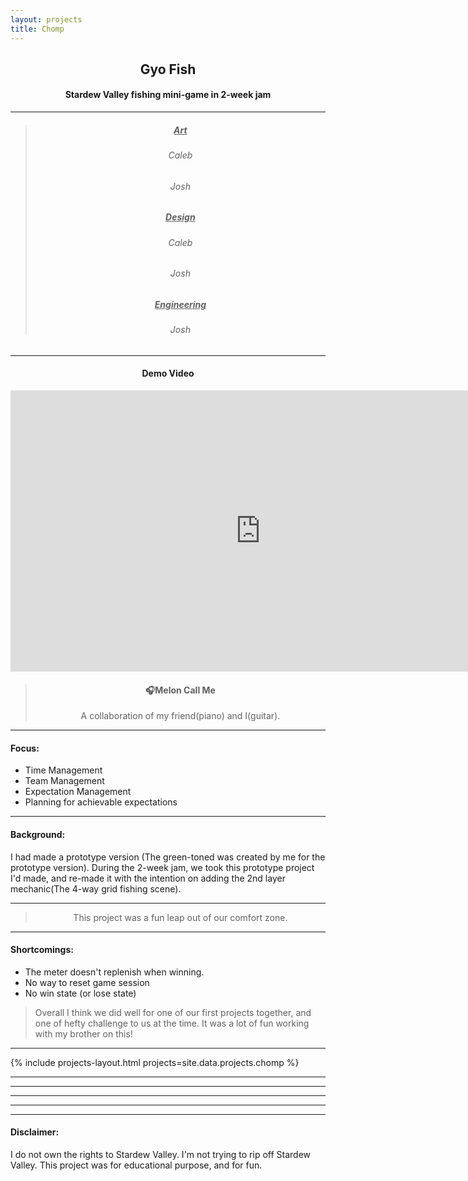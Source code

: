 ```yaml
---
layout: projects
title: Chomp
---
```



<h2><center>Gyo Fish</center></h2>
<h4>
    <center>
        Stardew Valley fishing mini-game in 2-week jam
    </center>
</h4>

<hr>
<blockquote>
<h5><center><u>Art</u></center></h5>
<h6><center><i>Caleb</i></center></h6>
<h6><center><i>Josh</i></center></h6>
<h5><center><u>Design</u></center></h5>
<h6><center><i>Caleb</i></center></h6>
<h6><center><i>Josh</i></center></h6>
<h5><center><u>Engineering</u></center></h5>
<h6><center><i>Josh</i></center></h6>
</blockquote>
<hr>
<h4><center>Demo Video</center></h4>
<div class="yt-video">
<center>
<iframe width="800" height="450" src="https://www.youtube.com/embed/fIADLUnKWA0?si=DV5msCV0-Xeq4_Iy" title="YouTube video player" frameborder="0" allow="accelerometer; autoplay; clipboard-write; encrypted-media; gyroscope; picture-in-picture; web-share" allowfullscreen></iframe></center>
</div>
<center><blockquote><h4>🎧Melon Call Me</h4>
<p>A collaboration of my friend(piano) and I(guitar).</p></blockquote></center>
<hr>
<h4>Focus:</h4>
<ul>
    <li>Time Management</li>
    <li>Team Management</li>
    <li>Expectation Management</li>
    <li>Planning for achievable expectations</li>
</ul>
<hr>
<h4>Background:</h4>
<p>I had made a prototype version (The green-toned was created by me for the prototype version). During the 2-week jam, we took this prototype project I'd made, and re-made it with the intention on adding the 2nd layer mechanic(The 4-way grid fishing scene).</p>
<hr>
<center><blockquote>This project was a fun leap out of our comfort zone.</blockquote></center>
<hr>
<h4>Shortcomings:</h4>
<ul>
    <li>The meter doesn't replenish when winning.</li>
    <li>No way to reset game session</li>
    <li>No win state (or lose state)</li>
</ul>
<blockquote>Overall I think we did well for one of our first projects together, and one of hefty challenge to us at the time. It was a lot of fun working with my brother on this!</blockquote>
<hr>
{% include projects-layout.html projects=site.data.projects.chomp %}
<hr>
<hr>
<hr>
<hr>
<hr>
<h4>Disclaimer:</h4>
<p>I do not own the rights to Stardew Valley. I'm not trying to rip off Stardew Valley. This project was for educational purpose, and for fun.</p>